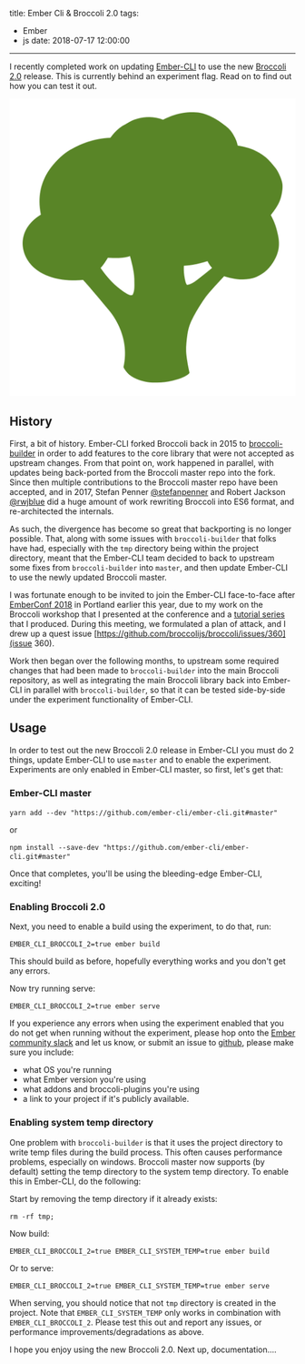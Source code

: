 title: Ember Cli & Broccoli 2.0
tags:
- Ember
- js
date: 2018-07-17 12:00:00
---

I recently completed work on updating [Ember-CLI](https://embercli.com) to use the new [Broccoli 2.0](https://github.com/broccolijs/broccoli)
release. This is currently behind an experiment flag. Read on to find out how you can test it out.

![broccoli](/broccolijs/assets/broccoli-logo.png)

<!-- more -->

## History

First, a bit of history. Ember-CLI forked Broccoli back in 2015 to [broccoli-builder](https://github.com/ember-cli/broccoli-builder)
in order to add features to the core library that were not accepted as upstream changes. From that point on, work happened
in parallel, with updates being back-ported from the Broccoli master repo into the fork. Since then multiple contributions
to the Broccoli master repo have been accepted, and in 2017, Stefan Penner [@stefanpenner](https://twitter.com/stefanpenner)
and Robert Jackson [@rwjblue](https://twitter.com/rwjblue) did a huge amount of work rewriting Broccoli into ES6 format,
and re-architected the internals.

As such, the divergence has become so great that backporting is no longer possible. That, along with some issues with
`broccoli-builder` that folks have had, especially with the `tmp` directory being within the project directory, meant that
the Ember-CLI team decided to back to upstream some fixes from `broccoli-builder` into `master`, and then update Ember-CLI
to use the newly updated Broccoli master.

I was fortunate enough to be invited to join the Ember-CLI face-to-face after [EmberConf 2018](http://emberconf.com/)
in Portland earlier this year, due to my work on the Broccoli workshop that I presented at the conference and a
[tutorial series](/broccolijs) that I produced. During this meeting, we formulated a plan of attack, and I drew up a
quest issue [https://github.com/broccolijs/broccoli/issues/360](issue 360).

Work then began over the following months, to upstream some required changes that had been made to `broccoli-builder` into
the main Broccoli repository, as well as integrating the main Broccoli library back into Ember-CLI in parallel with
`broccoli-builder`, so that it can be tested side-by-side under the experiment functionality of Ember-CLI.

## Usage

In order to test out the new Broccoli 2.0 release in Ember-CLI you must do 2 things, update Ember-CLI to use `master`
and to enable the experiment. Experiments are only enabled in Ember-CLI master, so first, let's get that:

### Ember-CLI master

```
yarn add --dev "https://github.com/ember-cli/ember-cli.git#master"
```
or
```
npm install --save-dev "https://github.com/ember-cli/ember-cli.git#master"
```

Once that completes, you'll be using the bleeding-edge Ember-CLI, exciting!

### Enabling Broccoli 2.0

Next, you need to enable a build using the experiment, to do that, run:

```
EMBER_CLI_BROCCOLI_2=true ember build
```

This should build as before, hopefully everything works and you don't get any errors.

Now try running serve:

```
EMBER_CLI_BROCCOLI_2=true ember serve
```

If you experience any errors when using the experiment enabled that you do not get when running without the experiment,
please hop onto the [Ember community slack](https://embercommunity.slack.com/messages/C0CRP360G) and let us know, or
submit an issue to [github](https://github.com/ember-cli/ember-cli/issues), please make sure you include:

* what OS you're running
* what Ember version you're using
* what addons and broccoli-plugins you're using
* a link to your project if it's publicly available.

### Enabling system temp directory

One problem with `broccoli-builder` is that it uses the project directory to write temp files during the build process.
This often causes performance problems, especially on windows. Broccoli master now supports (by default) setting the temp
directory to the system temp directory. To enable this in Ember-CLI, do the following:

Start by removing the temp directory if it already exists:
```
rm -rf tmp;
```
Now build:
```
EMBER_CLI_BROCCOLI_2=true EMBER_CLI_SYSTEM_TEMP=true ember build
```
Or to serve:
```
EMBER_CLI_BROCCOLI_2=true EMBER_CLI_SYSTEM_TEMP=true ember serve
```

When serving, you should notice that not `tmp` directory is created in the project. Note that `EMBER_CLI_SYSTEM_TEMP` only
works in combination with `EMBER_CLI_BROCCOLI_2`.
Please test this out and report any issues, or performance improvements/degradations as above.

I hope you enjoy using the new Broccoli 2.0. Next up, documentation....
